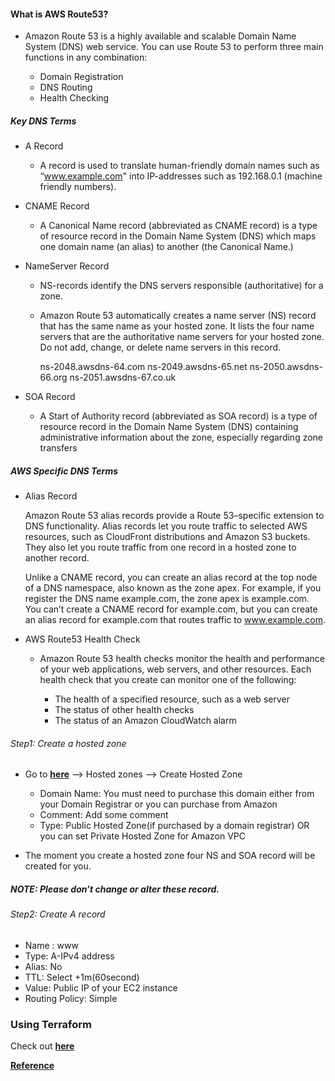 #### What is AWS Route53?

* Amazon Route 53 is a highly available and scalable Domain Name System (DNS) web service. You can use Route 53 to perform three main functions in any combination:

    * Domain Registration
    * DNS Routing
    * Health Checking

##### Key DNS Terms

* A Record

    * A record is used to translate human-friendly domain names such as “www.example.com" into IP-addresses such as 192.168.0.1 (machine friendly numbers).

* CNAME Record

    * A Canonical Name record (abbreviated as CNAME record) is a type of resource record in the Domain Name System (DNS) which maps one domain name (an alias) to another (the Canonical Name.)

* NameServer Record

    * NS-records identify the DNS servers responsible (authoritative) for a zone.

    * Amazon Route 53 automatically creates a name server (NS) record that has the same name as your hosted zone. It lists the four name servers that are the authoritative name servers for your hosted zone. Do not add, change, or delete name servers in this record.

        ns-2048.awsdns-64.com
        ns-2049.awsdns-65.net
        ns-2050.awsdns-66.org
        ns-2051.awsdns-67.co.uk

* SOA Record

    * A Start of Authority record (abbreviated as SOA record) is a type of resource record in the Domain Name System (DNS) containing administrative information about the zone, especially regarding zone transfers

##### AWS Specific DNS Terms

* Alias Record

    Amazon Route 53 alias records provide a Route 53–specific extension to DNS functionality. Alias records let you route traffic to selected AWS resources, such as CloudFront distributions and Amazon S3 buckets. They also let you route traffic from one record in a hosted zone to another record.

    Unlike a CNAME record, you can create an alias record at the top node of a DNS namespace, also known as the zone apex. For example, if you register the DNS name example.com, the zone apex is example.com. You can’t create a CNAME record for example.com, but you can create an alias record for example.com that routes traffic to www.example.com.

* AWS Route53 Health Check

    * Amazon Route 53 health checks monitor the health and performance of your web applications, web servers, and other resources. Each health check that you create can monitor one of the following:

        * The health of a specified resource, such as a web server
        * The status of other health checks
        * The status of an Amazon CloudWatch alarm

###### Step1: Create a hosted zone

* Go to [**here**](https://console.aws.amazon.com/route53) --> Hosted zones --> Create Hosted Zone

    * Domain Name: You must need to purchase this domain either from your Domain Registrar or you can purchase from Amazon
    * Comment: Add some comment
    * Type: Public Hosted Zone(if purchased by a domain registrar) OR you can set Private Hosted Zone for Amazon VPC

* The moment you create a hosted zone four NS and SOA record will be created for you.

##### NOTE: Please don’t change or alter these record.

###### Step2: Create A record

* Name : www
* Type: A-IPv4 address
* Alias: No
* TTL: Select +1m(60second)
* Value: Public IP of your EC2 instance
* Routing Policy: Simple


### Using Terraform

Check out [**here**](https://github.com/rufilboy/100DaysOfDevOps/blob/main/Day%2049%20-Introduction%20to%20Route53/route53.tf)

[**Reference**](https://docs.aws.amazon.com/Route53/latest/DeveloperGuide/resource-record-sets-creating.html)